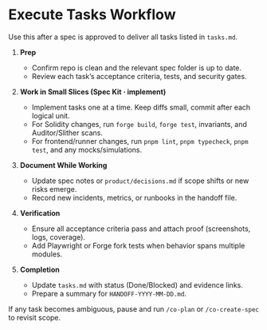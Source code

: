 # Execute Tasks Workflow

Use this after a spec is approved to deliver all tasks listed in `tasks.md`.

1. **Prep**
   - Confirm repo is clean and the relevant spec folder is up to date.
   - Review each task’s acceptance criteria, tests, and security gates.

2. **Work in Small Slices (Spec Kit · implement)**
   - Implement tasks one at a time. Keep diffs small, commit after each logical unit.
   - For Solidity changes, run `forge build`, `forge test`, invariants, and Auditor/Slither scans.
   - For frontend/runner changes, run `pnpm lint`, `pnpm typecheck`, `pnpm test`, and any mocks/simulations.

3. **Document While Working**
   - Update spec notes or `product/decisions.md` if scope shifts or new risks emerge.
   - Record new incidents, metrics, or runbooks in the handoff file.

4. **Verification**
   - Ensure all acceptance criteria pass and attach proof (screenshots, logs, coverage).
   - Add Playwright or Forge fork tests when behavior spans multiple modules.

5. **Completion**
   - Update `tasks.md` with status (Done/Blocked) and evidence links.
   - Prepare a summary for `HANDOFF-YYYY-MM-DD.md`.

If any task becomes ambiguous, pause and run `/co-plan` or `/co-create-spec` to revisit scope.
